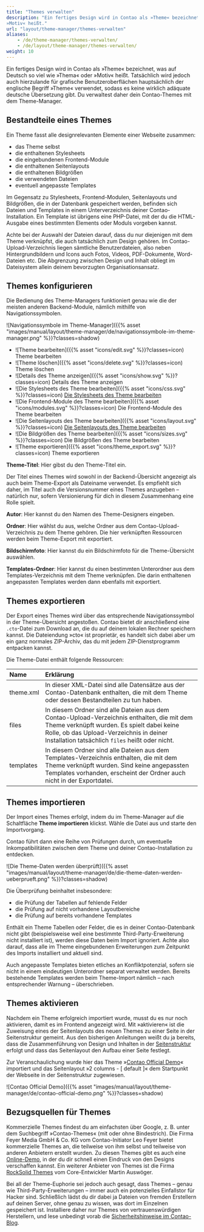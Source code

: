 ```yaml
---
title: "Themes verwalten"
description: "Ein fertiges Design wird in Contao als »Theme« bezeichnet, was auf Deutsch so viel wie »Thema« oder 
»Motiv« heißt."
url: "layout/theme-manager/themes-verwalten"
aliases:
    - /de/theme-manager/themes-verwalten/
    - /de/layout/theme-manager/themes-verwalten/
weight: 10
---
```


Ein fertiges Design wird in Contao als »Theme« bezeichnet, was auf Deutsch so viel wie »Thema« oder »Motiv« heißt. 
Tatsächlich wird jedoch auch hierzulande für grafische Benutzeroberflächen hauptsächlich der englische Begriff »Theme« 
verwendet, sodass es keine wirklich adäquate deutsche Übersetzung gibt. Du verwaltest daher dein Contao-Themes mit dem 
Theme-Manager.


## Bestandteile eines Themes

Ein Theme fasst alle designrelevanten Elemente einer Webseite zusammen:

- das Theme selbst
- die enthaltenen Stylesheets
- die eingebundenen Frontend-Module
- die enthaltenen Seitenlayouts
- die enthaltenen Bildgrößen
- die verwendeten Dateien
- eventuell angepasste Templates

Im Gegensatz zu Stylesheets, Frontend-Modulen, Seitenlayouts und Bildgrößen, die in der Datenbank gespeichert werden, 
befinden sich Dateien und Templates in einem Unterverzeichnis deiner Contao-Installation. Ein Template ist übrigens 
eine PHP-Datei, mit der du die HTML-Ausgabe eines bestimmten Elements oder Moduls vorgeben kannst.

Achte bei der Auswahl der Dateien darauf, dass du nur diejenigen mit dem Theme verknüpfst, die auch tatsächlich zum 
Design gehören. Im Contao-Upload-Verzeichnis liegen sämtliche Benutzerdateien, also neben Hintergrundbildern und Icons 
auch Fotos, Videos, PDF-Dokumente, Word-Dateien etc. Die Abgrenzung zwischen Design und Inhalt obliegt im Dateisystem 
allein deinem bevorzugten Organisationsansatz.


## Themes konfigurieren

Die Bedienung des Theme-Managers funktioniert genau wie die der meisten anderen Backend-Module, nämlich mithilfe von 
Navigationssymbolen.

![Navigationssymbole im Theme-Manager]({{% asset "images/manual/layout/theme-manager/de/navigationssymbole-im-theme-manager.png" %}}?classes=shadow)

- ![Theme bearbeiten]({{% asset "icons/edit.svg" %}}?classes=icon) Theme bearbeiten
- ![Theme löschen]({{% asset "icons/delete.svg" %}}?classes=icon) Theme löschen
- ![Details des Theme anzeigen]({{% asset "icons/show.svg" %}}?classes=icon) Details des Theme anzeigen
- ![Die Stylesheets des Theme bearbeiten]({{% asset "icons/css.svg" %}}?classes=icon) [Die Stylesheets des Theme bearbeiten](../../theme-manager/stylesheets-verwalten/)
- ![Die Frontend-Module des Theme bearbeiten]({{% asset "icons/modules.svg" %}}?classes=icon) Die Frontend-Module des Theme 
bearbeiten
- ![Die Seitenlayouts des Theme bearbeiten]({{% asset "icons/layout.svg" %}}?classes=icon) [Die Seitenlayouts des Theme 
bearbeiten](../../theme-manager/seitenlayouts-verwalten/)
- ![Die Bildgrößen des Theme bearbeiten]({{% asset "icons/sizes.svg" %}}?classes=icon) Die Bildgrößen des Theme bearbeiten
- ![Theme exportieren]({{% asset "icons/theme_export.svg" %}}?classes=icon) Theme exportieren

**Theme-Titel**: Hier gibst du den Theme-Titel ein.

Der Titel eines Themes wird sowohl in der Backend-Übersicht angezeigt als auch beim Theme-Export als Dateiname 
verwendet. Es empfiehlt sich daher, im Titel auch die Versionsnummer eines Themes anzugeben – natürlich nur, sofern 
Versionierung für dich in diesem Zusammenhang eine Rolle spielt.

**Autor**: Hier kannst du den Namen des Theme-Designers eingeben.

**Ordner**: Hier wählst du aus, welche Ordner aus dem Contao-Upload-Verzeichnis zu dem Theme gehören. Die hier 
verknüpften Ressourcen werden beim Theme-Export mit exportiert.

**Bildschirmfoto**: Hier kannst du ein Bildschirmfoto für die Theme-Übersicht auswählen.

**Templates-Ordner**: Hier kannst du einen bestimmten Unterordner aus dem Templates-Verzeichnis mit dem Theme 
verknüpfen. Die darin enthaltenen angepassten Templates werden dann ebenfalls mit exportiert.


## Themes exportieren

Der Export eines Themes wird über das entsprechende Navigationssymbol in der Theme-Übersicht angestoßen. Contao bietet 
dir anschließend eine `.cto`-Datei zum Download an, die du auf deinem lokalen Rechner speichern kannst. Die 
Dateiendung »cto« ist proprietär, es handelt sich dabei aber um ein ganz normales ZIP-Archiv, das du mit jedem 
ZIP-Dienstprogramm entpacken kannst.

Die Theme-Datei enthält folgende Ressourcen:

| Name       | Erklärung                                                                                           |
|:-----------|:----------------------------------------------------------------------------------------------------|
| theme.xml  | In dieser XML-Datei sind alle Datensätze aus der Contao-Datenbank enthalten, die mit dem Theme oder dessen Bestandteilen zu tun haben. |
| files      | In diesem Ordner sind alle Dateien aus dem Contao-Upload-Verzeichnis enthalten, die mit dem Theme verknüpft wurden. Es spielt dabei keine Rolle, ob das Upload-Verzeichnis in deiner Installation tatsächlich `files` heißt oder nicht. |
| templates  | In diesem Ordner sind alle Dateien aus dem Templates-Verzeichnis enthalten, die mit dem Theme verknüpft wurden. Sind keine angepassten Templates vorhanden, erscheint der Ordner auch nicht in der Exportdatei. |


## Themes importieren

Der Import eines Themes erfolgt, indem du im Theme-Manager auf die Schaltfläche **Theme importieren** klickst. Wähle 
die Datei aus und starte den Importvorgang.

Contao führt dann eine Reihe von Prüfungen durch, um eventuelle Inkompatibilitäten zwischen dem Theme und deiner 
Contao-Installation zu entdecken.

![Die Theme-Daten werden überprüft]({{% asset "images/manual/layout/theme-manager/de/die-theme-daten-werden-ueberprueft.png" %}}?classes=shadow)

Die Überprüfung beinhaltet insbesondere:

- die Prüfung der Tabellen auf fehlende Felder
- die Prüfung auf nicht vorhandene Layoutbereiche
- die Prüfung auf bereits vorhandene Templates

Enthält ein Theme Tabellen oder Felder, die es in deiner Contao-Datenbank nicht gibt (beispielsweise weil eine 
bestimmte Third-Party-Erweiterung nicht installiert ist), werden diese Daten beim Import ignoriert. Achte also darauf, 
dass alle im Theme eingebundenen Erweiterungen zum Zeitpunkt des Imports installiert und aktuell sind.

Auch angepasste Templates bieten etliches an Konfliktpotenzial, sofern sie nicht in einem eindeutigen Unterordner 
separat verwaltet werden. Bereits bestehende Templates werden beim Theme-Import nämlich – nach entsprechender Warnung – 
überschrieben.


## Themes aktivieren

Nachdem ein Theme erfolgreich importiert wurde, musst du es nur noch aktivieren, damit es im Frontend angezeigt wird. 
Mit »aktivieren« ist die Zuweisung eines der Seitenlayouts des neuen Themes zu einer Seite in der Seitenstruktur 
gemeint. Aus den bisherigen Anleitungen weißt du ja bereits, dass die Zusammenführung von Design und Inhalten in der 
[Seitenstruktur](../../seitenstruktur/seiten-konfigurieren/#layout-einstellungen) erfolgt und dass das Seitenlayout den 
Aufbau einer Seite festlegt.

Zur Veranschaulichung wurde hier das Theme »[Contao Official Demo](https://packagist.org/packages/contao/official-demo)« 
importiert und das Seitenlayout »2 columns - [ default ]« dem Startpunkt der Webseite in der Seitenstruktur zugewiesen.

![Contao Official Demo]({{% asset "images/manual/layout/theme-manager/de/contao-official-demo.png" %}}?classes=shadow)


## Bezugsquellen für Themes

Kommerzielle Themes findest du am einfachsten über Google, z. B. unter dem Suchbegriff »Contao-Themes« (mit oder ohne 
Bindestrich). Die Firma Feyer Media GmbH & Co. KG vom Contao-Initiator Leo Feyer bietet kommerzielle Themes an, die 
teilweise von ihm selbst und teilweise von anderen Anbietern erstellt wurden. Zu diesen Themes gibt es auch eine 
[Online-Demo](https://themes.contao.org/de/), in der du dir schnell einen Eindruck von den Designs verschaffen kannst. 
Ein weiterer Anbieter von Themes ist die Firma [RockSolid Themes](https://rocksolidthemes.com/de/contao/themes) vom 
Core-Entwickler Martin Auswöger.

Bei all der Theme-Euphorie sei jedoch auch gesagt, dass Themes – genau wie Third-Party-Erweiterungen – immer auch ein 
potenzielles Einfallstor für Hacker sind. Schließlich lädst du dir dabei ja Dateien von fremden Erstellern auf deinen 
Server, ohne genau zu wissen, was dort im Einzelnen gespeichert ist. Installiere daher nur Themes von vertrauenswürdigen
Herstellern, und lese unbedingt vorab die 
[Sicherheitshinweise im Contao-Blog](https://contao.org/de/news/sicherheitshinweise-zu-contao-themes.html).
